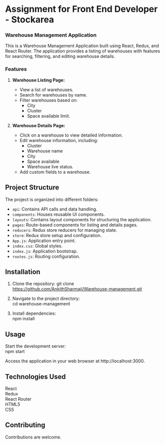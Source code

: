 # Assignment for Front End Developer - Stockarea

### Warehouse Management Application

This is a Warehouse Management Application built using React, Redux, and React Router. The application provides a listing of warehouses with features for searching, filtering, and editing warehouse details.

### Features

1. **Warehouse Listing Page:**
   - View a list of warehouses.
   - Search for warehouses by name.
   - Filter warehouses based on:
     - City
     - Cluster
     - Space available limit.

2. **Warehouse Details Page:**
   - Click on a warehouse to view detailed information.
   - Edit warehouse information, including:
     - Cluster
     - Warehouse name
     - City
     - Space available
     - Warehouse live status.
   - Add custom fields to a warehouse.

## Project Structure

The project is organized into different folders:

- `api`: Contains API calls and data handling.
- `components`: Houses reusable UI components.
- `layouts`: Contains layout components for structuring the application.
- `pages`: Route-based components for listing and details pages.
- `reducers`: Redux store reducers for managing state.
- `store`: Redux store setup and configuration.
- `App.js`: Application entry point.
- `index.css`: Global styles.
- `index.js`: Application bootstrap.
- `routes.js`: Routing configuration.

## Installation

1. Clone the repository:
    git clone <br> https://github.com/AnkithSharmaji/Warehouse-management.git
2. Navigate to the project directory:
  <br> cd warehouse-management


3. Install dependencies:
 <br> npm install

## Usage

Start the development server:
 <br> npm start

Access the application in your web browser at http://localhost:3000.

## Technologies Used
React
<br>Redux
<br>React Router
<br>HTML5
<br>CSS

## Contributing
Contributions are welcome.
